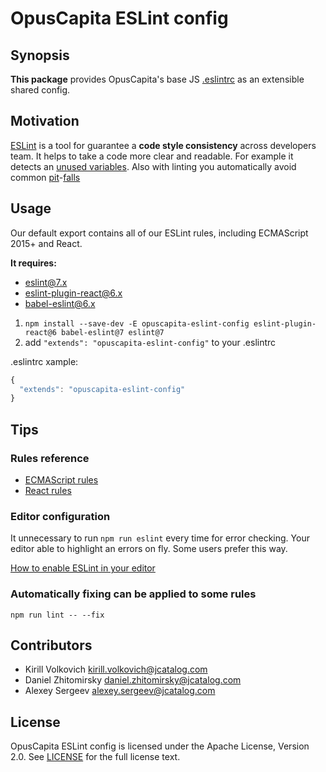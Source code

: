 # OpusCapita ESLint config

## Synopsis

**This package** provides OpusCapita's base JS [.eslintrc](http://eslint.org/docs/user-guide/configuring#configuration-file-formats) as an extensible shared config.

## Motivation

[ESLint](http://eslint.org/) is a tool for guarantee a **code style consistency** across developers team.
It helps to take a code more clear and readable. For example it detects an [unused variables](http://eslint.org/docs/rules/no-unused-vars). Also with linting you automatically avoid common [pit](http://stackoverflow.com/questions/7818903/jslint-says-missing-radix-parameter-what-should-i-do)-[falls](http://eslint.org/docs/rules/eqeqeq)

## Usage

Our default export contains all of our ESLint rules, including ECMAScript 2015+ and React.

**It requires:**

* [eslint@7.x](https://github.com/eslint/eslint)
* [eslint-plugin-react@6.x](https://github.com/yannickcr/eslint-plugin-react)
* [babel-eslint@6.x](https://github.com/babel/babel-eslint)


1. `npm install --save-dev -E opuscapita-eslint-config eslint-plugin-react@6 babel-eslint@7 eslint@7`
2. add `"extends": "opuscapita-eslint-config"` to your .eslintrc

.eslintrc xample:
```javascript
{
  "extends": "opuscapita-eslint-config"
}
```

## Tips

### Rules reference

* [ECMAScript rules](http://eslint.org/docs/rules/)
* [React rules](https://github.com/yannickcr/eslint-plugin-react#list-of-supported-rules)

### Editor configuration

It unnecessary to run `npm run eslint` every time for error checking. Your editor able to highlight an errors on fly.
Some users prefer this way.

[How to enable ESLint in your editor](http://eslint.org/docs/user-guide/integrations)

### Automatically fixing can be applied to some rules

`npm run lint -- --fix`

## Contributors

* Kirill Volkovich kirill.volkovich@jcatalog.com
* Daniel Zhitomirsky daniel.zhitomirsky@jcatalog.com
* Alexey Sergeev alexey.sergeev@jcatalog.com

## License

OpusCapita ESLint config is licensed under the Apache License, Version 2.0. See [LICENSE](./LICENSE) for the full license text.
